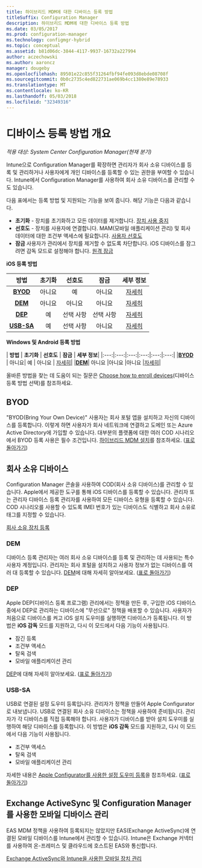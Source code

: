 ```yaml
---
title: 하이브리드 MDM에 대한 디바이스 등록 방법
titleSuffix: Configuration Manager
description: 하이브리드 MDM에 대한 디바이스 등록 방법
ms.date: 03/05/2017
ms.prod: configuration-manager
ms.technology: configmgr-hybrid
ms.topic: conceptual
ms.assetid: b81d06dc-3844-4117-9937-16732a227994
author: aczechowski
ms.author: aaroncz
manager: dougeby
ms.openlocfilehash: 89501e22c855f31264fbf94fe093d8ebde08708f
ms.sourcegitcommit: 0b0c2735c4ed822731ae069b4cc1380e89e78933
ms.translationtype: MT
ms.contentlocale: ko-KR
ms.lasthandoff: 05/03/2018
ms.locfileid: "32349316"
---
```

# <a name="overview-of-device-enrollment-methods"></a>디바이스 등록 방법 개요

*적용 대상: System Center Configuration Manager(현재 분기)*

Intune으로 Configuration Manager를 확장하면 관리자가 회사 소유 디바이스를 등록 및 관리하거나 사용자에게 개인 디바이스를 등록할 수 있는 권한을 부여할 수 있습니다. Intune에서 Configuration Manager를 사용하여 회사 소유 디바이스를 관리할 수도 있습니다.

다음 표에서는 등록 방법 및 지원되는 기능을 보여 줍니다. 해당 기능은 다음과 같습니다.
- **초기화** - 장치를 초기화하고 모든 데이터를 제거합니다. [장치 사용 중지](../deploy-use/wipe-lock-reset-devices.md)
- **선호도** - 장치를 사용자에 연결합니다. MAM(모바일 애플리케이션 관리) 및 회사 데이터에 대한 조건부 액세스에 필요합니다. [사용자 선호도](../deploy-use/user-affinity-for-hybrid-managed-devices.md)
- **잠금** 사용자가 관리에서 장치를 제거할 수 없도록 차단합니다. iOS 디바이스를 잠그려면 감독 모드로 설정해야 합니다. [원격 잠금](../deploy-use/wipe-lock-reset-devices.md#remote-lock)

**iOS 등록 방법**

| **방법** |  **초기화** |  **선호도**    |   **잠금** | **세부 정보** |
|:---:|:---:|:---:|:---:|:---:|
|**[BYOD](#byod)** | 아니요|    예 |   아니요 | [자세히](../deploy-use/enable-platform-enrollment.md)|
|**[DEM](#dem)**|   아니요 |아니요 |아니요  | [자세히](../deploy-use/enroll-devices-with-device-enrollment-manager.md)|
|**[DEP](#dep)**|   예 |   선택 사항 |  선택 사항|[자세히](../deploy-use/ios-device-enrollment-program-for-hybrid.md)|
|**[USB-SA](#usb-sa)**| 예 |   선택 사항 |  아니요| [자세히](../deploy-use/ios-hybrid-enrollment-using-apple-configurator.md)|

**Windows 및 Android 등록 방법**

| **방법** |  **초기화** |  **선호도**    |   **잠금** | **세부 정보**|
|:---:|:---:|:---:|:---:|:---:|:---:|
|**[BYOD](#byod)** | 아니요|    예 |   아니요 | [자세히](../deploy-use/enroll-hybrid-windows.md)|
|**[DEM](#dem)**|   아니요 |아니요 |아니요  |[자세히](../deploy-use/enroll-devices-with-device-enrollment-manager.md)|

올바른 방법을 찾는 데 도움이 되는 질문은 [Choose how to enroll devices](/intune/get-started/choose-how-to-enroll-devices1)(디바이스 등록 방법 선택)를 참조하세요.

## <a name="byod"></a>BYOD
"BYOD(Bring Your Own Device)" 사용자는 회사 포털 앱을 설치하고 자신의 디바이스를 등록합니다. 이렇게 하면 사용자가 회사 네트워크에 연결하고 도메인 또는 Azure Active Directory에 가입할 수 있습니다. 대부분의 플랫폼에 대한 여러 COD 시나리오에서 BYOD 등록 사용은 필수 조건입니다. [하이브리드 MDM 설치](../deploy-use/setup-hybrid-mdm.md)를 참조하세요. ([표로 돌아가기](#overview-of-device-enrollment-methods))

## <a name="corporate-owned-devices"></a>회사 소유 디바이스
Configuration Manager 콘솔을 사용하여 COD(회사 소유 디바이스)를 관리할 수 있습니다. Apple에서 제공한 도구를 통해 iOS 디바이스를 등록할 수 있습니다. 관리자 또는 관리자 디바이스 등록 관리자를 사용하여 모든 디바이스 유형을 등록할 수 있습니다. COD 시나리오를 사용할 수 있도록 IMEI 번호가 있는 디바이스도 식별하고 회사 소유로 태그를 지정할 수 있습니다.

[회사 소유 장치 등록](../deploy-use/enroll-company-owned-devices.md)

### <a name="dem"></a>DEM
디바이스 등록 관리자는 여러 회사 소유 디바이스를 등록 및 관리하는 데 사용되는 특수 사용자 계정입니다. 관리자는 회사 포털을 설치하고 사용자 정보가 없는 디바이스를 여러 대 등록할 수 있습니다. [DEM](../deploy-use/enroll-devices-with-device-enrollment-manager.md)에 대해 자세히 알아보세요. ([표로 돌아가기](#overview-of-device-enrollment-methods))

### <a name="dep"></a>DEP
Apple DEP(디바이스 등록 프로그램) 관리에서는 정책을 만든 후, 구입한 iOS 디바이스 중에서 DEP로 관리하는 디바이스에 "무선으로" 정책을 배포할 수 있습니다. 사용자가 처음으로 디바이스를 켜고 iOS 설치 도우미를 실행하면 디바이스가 등록됩니다. 이 방법은 **iOS 감독** 모드를 지원하고, 다시 이 모드에서 다음 기능이 사용됩니다.
  - 잠긴 등록
  - 조건부 액세스
  - 탈옥 검색
  - 모바일 애플리케이션 관리

[DEP](../deploy-use/ios-device-enrollment-program-for-hybrid.md)에 대해 자세히 알아보세요. ([표로 돌아가기](#overview-of-device-enrollment-methods))

### <a name="usb-sa"></a>USB-SA
USB로 연결된 설정 도우미 등록입니다. 관리자가 정책을 만들어 Apple Configurator로 내보냅니다. USB로 연결된 회사 소유 디바이스는 정책을 사용하여 준비됩니다. 관리자가 각 디바이스를 직접 등록해야 합니다. 사용자가 디바이스를 받아 설치 도우미를 실행하여 해당 디바이스를 등록합니다. 이 방법은 **iOS 감독** 모드를 지원하고, 다시 이 모드에서 다음 기능이 사용됩니다.
  - 조건부 액세스
  - 탈옥 검색
  - 모바일 애플리케이션 관리

자세한 내용은 [Apple Configurator를 사용한 설정 도우미 등록](../deploy-use/ios-hybrid-enrollment-using-apple-configurator.md)을 참조하세요. ([표로 돌아가기](#overview-of-device-enrollment-methods))

## <a name="mobile-device-management-with-exchange-activesync-and-configuration-manager"></a>Exchange ActiveSync 및 Configuration Manager를 사용한 모바일 디바이스 관리
EAS MDM 정책을 사용하여 등록되지는 않았지만 EAS(Exchange ActiveSync)에 연결된 모바일 디바이스를 Intune에서 관리할 수 있습니다. Intune은 Exchange 커넥터를 사용하여 온-프레미스 및 클라우드에 호스트된 EAS와 통신합니다.

[Exchange ActiveSync와 Intune을 사용한 모바일 장치 관리](../deploy-use/manage-mobile-devices-with-exchange-activesync.md)
